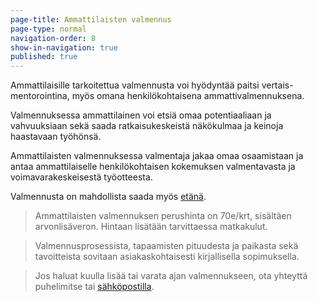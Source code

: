 ```yaml
---
page-title: Ammattilaisten valmennus
page-type: normal
navigation-order: 8
show-in-navigation: true
published: true
---
```


Ammattilaisille tarkoitettua valmennusta voi hyödyntää paitsi vertais-mentorointina, myös omana henkilökohtaisena ammattivalmennuksena.

Valmennuksessa ammattilainen voi etsiä omaa potentiaaliaan ja vahvuuksiaan sekä saada ratkaisukeskeistä näkökulmaa ja keinoja haastavaan työhönsä.

Ammattilaisten valmennuksessa valmentaja jakaa omaa osaamistaan ja antaa ammattilaiselle henkilökohtaisen kokemuksen valmentavasta ja voimavarakeskeisestä työotteesta.

Valmennusta on mahdollista saada myös [etänä](/etavalmennus).

> Ammattilaisten valmennuksen perushinta on 70e/krt, sisältäen arvonlisäveron. Hintaan lisätään tarvittaessa matkakulut.

> Valmennusprosessista, tapaamisten pituudesta ja paikasta sekä tavoitteista sovitaan asiakaskohtaisesti kirjallisella sopimuksella.

> Jos haluat kuulla lisää tai varata ajan valmennukseen, ota yhteyttä puhelimitse tai [sähköpostilla](/ota-yhteytta).